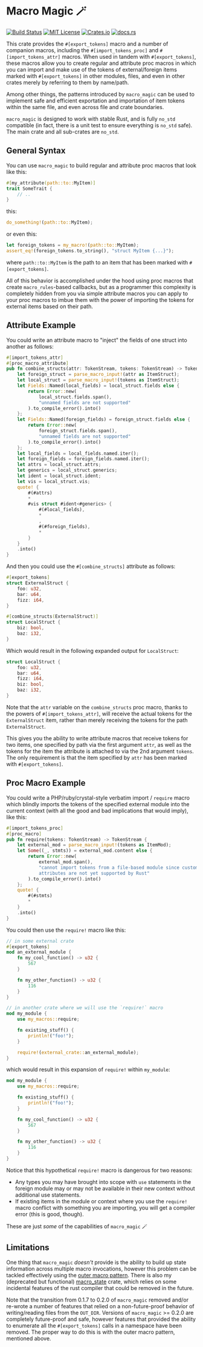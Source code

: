 # Macro Magic 🪄

[![Build Status](https://img.shields.io/github/actions/workflow/status/sam0x17/macro_magic/ci.yaml)](https://github.com/sam0x17/macro_magic/actions/workflows/ci.yaml?query=branch%3Amain)
[![MIT License](https://img.shields.io/github/license/sam0x17/macro_magic)](https://github.com/sam0x17/macro_magic/blob/main/LICENSE)
[![Crates.io](https://img.shields.io/crates/d/macro_magic)](https://crates.io/crates/macro_magic)
[![docs.rs](https://img.shields.io/docsrs/macro_magic?label=docs)](https://docs.rs/macro_magic/latest/macro_magic/)

This crate provides the `#[export_tokens]` macro and a number of companion macros, including
the `#[import_tokens_proc]` and `#[import_tokens_attr]` macros. When used in tandem with
`#[export_tokens]`, these macros allow you to create regular and attribute proc macros in which
you can import and make use of the tokens of external/foreign items marked with
`#[export_tokens]` in other modules, files, and even in other crates merely by referring to
them by name/path.

Among other things, the patterns introduced by `macro_magic` can be used to implement safe and
efficient exportation and importation of item tokens within the same file, and even across file
and crate boundaries.

`macro_magic` is designed to work with stable Rust, and is fully `no_std` compatible (in fact,
there is a unit test to ensure everything is `no_std` safe). The main crate and all sub-crates
are `no_std`.

## General Syntax

You can use `macro_magic` to build regular and attribute proc macros that look like this:

```rust
#[my_attribute(path::to::MyItem)]
trait SomeTrait {
    // ..
}
```

this:

```rust
do_something!(path::to::MyItem);
```

or even this:

```rust
let foreign_tokens = my_macro!(path::to::MyItem);
assert_eq!(foreign_tokens.to_string(), "struct MyItem {...}");
```

where `path::to::MyItem` is the path to an item that has been marked with `#[export_tokens]`.

All of this behavior is accomplished under the hood using proc macros that create
`macro_rules`-based callbacks, but as a programmer this complexity is completely hidden from
you via simple attribute macros you can apply to your proc macros to imbue them with the power
of importing the tokens for external items based on their path.

## Attribute Example

You could write an attribute macro to "inject" the fields of one struct into
another as follows:

```rust
#[import_tokens_attr]
#[proc_macro_attribute]
pub fn combine_structs(attr: TokenStream, tokens: TokenStream) -> TokenStream {
    let foreign_struct = parse_macro_input!(attr as ItemStruct);
    let local_struct = parse_macro_input!(tokens as ItemStruct);
    let Fields::Named(local_fields) = local_struct.fields else {
        return Error::new(
            local_struct.fields.span(),
            "unnamed fields are not supported"
        ).to_compile_error().into()
    };
    let Fields::Named(foreign_fields) = foreign_struct.fields else {
        return Error::new(
            foreign_struct.fields.span(),
            "unnamed fields are not supported"
        ).to_compile_error().into()
    };
    let local_fields = local_fields.named.iter();
    let foreign_fields = foreign_fields.named.iter();
    let attrs = local_struct.attrs;
    let generics = local_struct.generics;
    let ident = local_struct.ident;
    let vis = local_struct.vis;
    quote! {
        #(#attrs)
        *
        #vis struct #ident<#generics> {
            #(#local_fields),
            *
            ,
            #(#foreign_fields),
            *
        }
    }
    .into()
}
```

And then you could use the `#[combine_structs]` attribute as follows:

```rust
#[export_tokens]
struct ExternalStruct {
    foo: u32,
    bar: u64,
    fizz: i64,
}

#[combine_structs(ExternalStruct)]
struct LocalStruct {
    biz: bool,
    baz: i32,
}
```

Which would result in the following expanded output for `LocalStruct`:

```rust
struct LocalStruct {
    foo: u32,
    bar: u64,
    fizz: i64,
    biz: bool,
    baz: i32,
}
```

Note that the `attr` variable on the `combine_structs` proc macro, thanks to the powers of
`#[import_tokens_attr]`, will receive the actual tokens for the `ExternalStruct` item, rather
than merely receiving the tokens for the path `ExternalStruct`.

This gives you the ability to write attribute macros that receive tokens for two items, one
specified by path via the first argument `attr`, as well as the tokens for the item the
attribute is attached to via the 2nd argument `tokens`. The only requirement is that the item
specified by `attr` has been marked with `#[export_tokens]`.

## Proc Macro Example

You could write a PHP/ruby/crystal-style verbatim import / `require` macro which blindly
imports the tokens of the specified external module into the current context (with all the good
and bad implications that would imply), like this:

```rust
#[import_tokens_proc]
#[proc_macro]
pub fn require(tokens: TokenStream) -> TokenStream {
    let external_mod = parse_macro_input!(tokens as ItemMod);
    let Some((_, stmts)) = external_mod.content else {
        return Error::new(
            external_mod.span(),
            "cannot import tokens from a file-based module since custom file-level \
            attributes are not yet supported by Rust"
        ).to_compile_error().into()
    };
    quote! {
        #(#stmts)
        *
    }
    .into()
}
```

You could then use the `require!` macro like this:

```rust
// in some external crate
#[export_tokens]
mod an_external_module {
    fn my_cool_function() -> u32 {
        567
    }

    fn my_other_function() -> u32 {
        116
    }
}
```

```rust
// in another crate where we will use the `require!` macro
mod my_module {
    use my_macros::require;

    fn existing_stuff() {
        println!("foo!");
    }

    require!(external_crate::an_external_module);
}
```

which would result in this expansion of `require!` within `my_module`:

```rust
mod my_module {
    use my_macros::require;

    fn existing_stuff() {
        println!("foo!");
    }

    fn my_cool_function() -> u32 {
        567
    }

    fn my_other_function() -> u32 {
        116
    }
}
```

Notice that this hypothetical `require!` macro is dangerous for two reasons:

- Any types you may have brought into scope with `use` statements in the foreign module may or
  may not be available in their new context without additional use statements.
- If existing items in the module or context where you use the `require!` macro conflict with
  something you are importing, you will get a compiler error (this is good, though).

These are just _some_ of the capabilities of `macro_magic` 🪄

## Limitations

One thing that `macro_magic` _doesn't_ provide is the ability to build up state information
across multiple macro invocations, however this problem can be tackled effectively using the
[outer macro pattern](https://www.youtube.com/watch?v=aEWbZxNCH0A). There is also my
(deprecated but functional) [macro_state](https://crates.io/crates/macro_state) crate, which
relies on some incidental features of the rust compiler that could be removed in the future.

Note that the transition from 0.1.7 to 0.2.0 of `macro_magic` removed and/or re-wrote a number
of features that relied on a non-future-proof behavior of writing/reading files from the
`OUT_DIR`. Versions of `macro_magic` >= 0.2.0 are completely future-proof and safe, however
features that provided the ability to enumerate all the `#[export_tokens]` calls in a namespace
have been removed. The proper way to do this is with the outer macro pattern, mentioned above.
